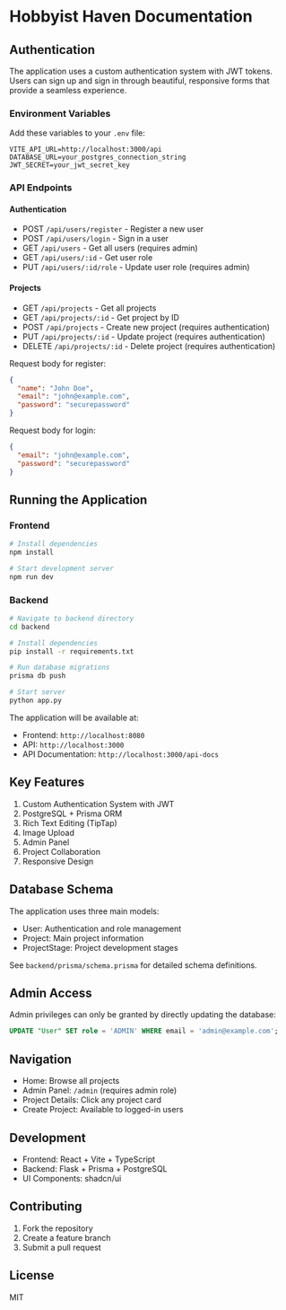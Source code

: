 # Hobbyist Haven Documentation

## Authentication

The application uses a custom authentication system with JWT tokens. Users can sign up and sign in through beautiful, responsive forms that provide a seamless experience.

### Environment Variables

Add these variables to your `.env` file:
```env
VITE_API_URL=http://localhost:3000/api
DATABASE_URL=your_postgres_connection_string
JWT_SECRET=your_jwt_secret_key
```

### API Endpoints

#### Authentication
- POST `/api/users/register` - Register a new user
- POST `/api/users/login` - Sign in a user
- GET `/api/users` - Get all users (requires admin)
- GET `/api/users/:id` - Get user role
- PUT `/api/users/:id/role` - Update user role (requires admin)

#### Projects
- GET `/api/projects` - Get all projects
- GET `/api/projects/:id` - Get project by ID
- POST `/api/projects` - Create new project (requires authentication)
- PUT `/api/projects/:id` - Update project (requires authentication)
- DELETE `/api/projects/:id` - Delete project (requires authentication)

Request body for register:
```json
{
  "name": "John Doe",
  "email": "john@example.com",
  "password": "securepassword"
}
```

Request body for login:
```json
{
  "email": "john@example.com",
  "password": "securepassword"
}
```

## Running the Application

### Frontend
```bash
# Install dependencies
npm install

# Start development server
npm run dev
```

### Backend
```bash
# Navigate to backend directory
cd backend

# Install dependencies
pip install -r requirements.txt

# Run database migrations
prisma db push

# Start server
python app.py
```

The application will be available at:
- Frontend: `http://localhost:8080`
- API: `http://localhost:3000`
- API Documentation: `http://localhost:3000/api-docs`

## Key Features
1. Custom Authentication System with JWT
2. PostgreSQL + Prisma ORM
3. Rich Text Editing (TipTap)
4. Image Upload
5. Admin Panel
6. Project Collaboration
7. Responsive Design

## Database Schema
The application uses three main models:
- User: Authentication and role management
- Project: Main project information
- ProjectStage: Project development stages

See `backend/prisma/schema.prisma` for detailed schema definitions.

## Admin Access

Admin privileges can only be granted by directly updating the database:

```sql
UPDATE "User" SET role = 'ADMIN' WHERE email = 'admin@example.com';
```

## Navigation

- Home: Browse all projects
- Admin Panel: `/admin` (requires admin role)
- Project Details: Click any project card
- Create Project: Available to logged-in users

## Development

- Frontend: React + Vite + TypeScript
- Backend: Flask + Prisma + PostgreSQL
- UI Components: shadcn/ui

## Contributing

1. Fork the repository
2. Create a feature branch
3. Submit a pull request

## License

MIT